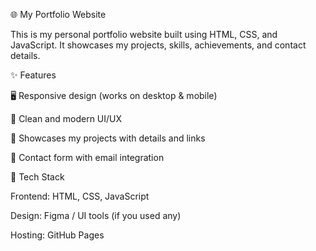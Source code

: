 🌐 My Portfolio Website

This is my personal portfolio website built using HTML, CSS, and JavaScript.
It showcases my projects, skills, achievements, and contact details.




✨ Features

🖥️ Responsive design (works on desktop & mobile)

🎨 Clean and modern UI/UX

📂 Showcases my projects with details and links

📧 Contact form with email integration





🚀 Tech Stack

Frontend: HTML, CSS, JavaScript

Design: Figma / UI tools (if you used any)

Hosting: GitHub Pages
